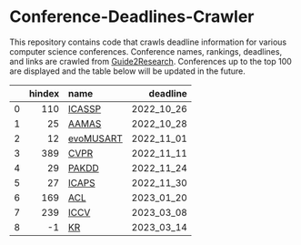 # Conference-Deadlines-Crawler 

 This repository contains code that crawls deadline information for various computer science conferences. Conference names, rankings, deadlines, and links are crawled from [Guide2Research](https://www.guide2research.com/topconf/machine-learning). Conferences up to the top 100 are displayed and the table below will be updated in the future.

|    |   hindex | name                                                 |   deadline |
|---:|---------:|:-----------------------------------------------------|-----------:|
|  0 |      110 | [ICASSP](https://2023.ieeeicassp.org/)               | 2022_10_26 |
|  1 |       25 | [AAMAS](https://aamas2023.soton.ac.uk/)              | 2022_10_28 |
|  2 |       12 | [evoMUSART](https://www.evostar.org/2023/evomusart/) | 2022_11_01 |
|  3 |      389 | [CVPR](http://cvpr2023.thecvf.com/)                  | 2022_11_11 |
|  4 |       29 | [PAKDD](https://pakdd2023.org)                       | 2022_11_24 |
|  5 |       27 | [ICAPS](https://icaps23.icaps-conference.org/)       | 2022_11_30 |
|  6 |      169 | [ACL](https://2023.aclweb.org/)                      | 2023_01_20 |
|  7 |      239 | [ICCV](http://iccv2023.thecvf.com/)                  | 2023_03_08 |
|  8 |       -1 | [KR](https://kr.org/KR2023/)                         | 2023_03_14 |